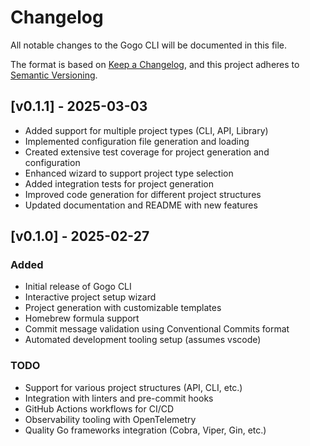 # Changelog

All notable changes to the Gogo CLI will be documented in this file.

The format is based on [Keep a Changelog](https://keepachangelog.com/en/1.0.0/), and this project
adheres to [Semantic Versioning](https://semver.org/spec/v2.0.0.html).

## [v0.1.1] - 2025-03-03

- Added support for multiple project types (CLI, API, Library)
- Implemented configuration file generation and loading
- Created extensive test coverage for project generation and configuration
- Enhanced wizard to support project type selection
- Added integration tests for project generation
- Improved code generation for different project structures
- Updated documentation and README with new features

## [v0.1.0] - 2025-02-27

### Added

- Initial release of Gogo CLI
- Interactive project setup wizard
- Project generation with customizable templates
- Homebrew formula support
- Commit message validation using Conventional Commits format
- Automated development tooling setup (assumes vscode)

### TODO

- Support for various project structures (API, CLI, etc.)
- Integration with linters and pre-commit hooks
- GitHub Actions workflows for CI/CD
- Observability tooling with OpenTelemetry
- Quality Go frameworks integration (Cobra, Viper, Gin, etc.)
